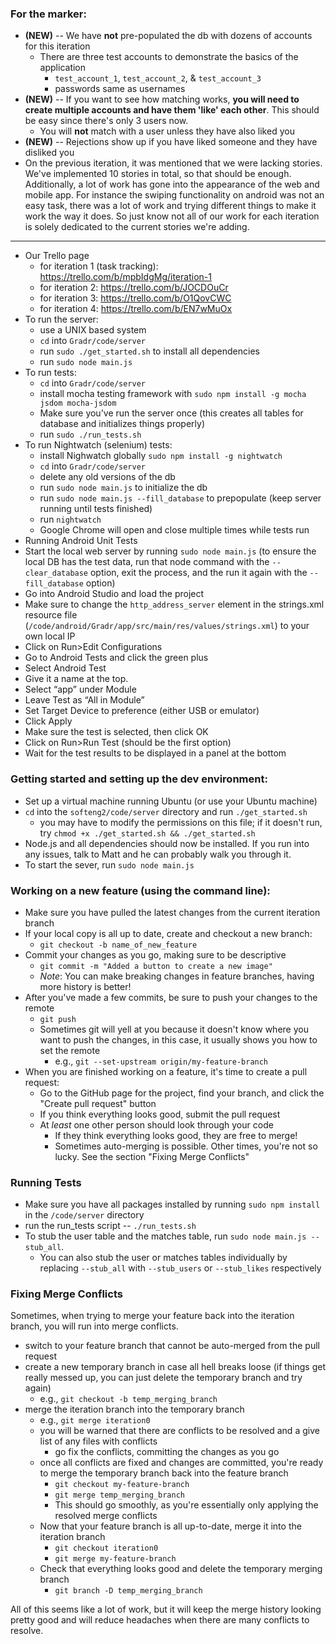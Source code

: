 ### For the marker:
- **(NEW)** -- We have **not** pre-populated the db with dozens of accounts for this iteration
    - There are three test accounts to demonstrate the basics of the application
        - `test_account_1`, `test_account_2`, & `test_account_3`
        - passwords same as usernames
- **(NEW)** -- If you want to see how matching works, **you will need to create multiple accounts and have them 'like' each other**. This should be easy since there's only 3 users now.
    - You will **not** match with a user unless they have also liked you
- **(NEW)** -- Rejections show up if you have liked someone and they have disliked you
- On the previous iteration, it was mentioned that we were lacking stories. We've implemented 10 stories in total, so that should be enough. Additionally, a lot of work has gone into the appearance of the web and mobile app. For instance the swiping functionality on android was not an easy task, there was a lot of work and trying different things to make it work the way it does. So just know not all of our work for each iteration is solely dedicated to the current stories we're adding.

---
- Our Trello page
    - for iteration 1 (task tracking): https://trello.com/b/mpbIdgMg/iteration-1
    - for iteration 2: https://trello.com/b/JOCDOuCr
    - for iteration 3: https://trello.com/b/O1QovCWC
    - for iteration 4: https://trello.com/b/EN7wMuOx
- To run the server:
    - use a UNIX based system
    - `cd` into `Gradr/code/server`
    - run `sudo ./get_started.sh` to install all dependencies
    - run `sudo node main.js`
- To run tests:
    - `cd` into `Gradr/code/server`
    - install mocha testing framework with `sudo npm install -g mocha jsdom mocha-jsdom`
    - Make sure you've run the server once (this creates all tables for database and initializes things properly)
    - run `sudo ./run_tests.sh`
- To run Nightwatch (selenium) tests:
    - install Nighwatch globally `sudo npm install -g nightwatch`
    - `cd` into `Gradr/code/server`
    - delete any old versions of the db
    - run `sudo node main.js` to initialize the db
    - run `sudo node main.js --fill_database` to prepopulate (keep server running until tests finished)
    - run `nightwatch`
    - Google Chrome will open and close multiple times while tests run
- Running Android Unit Tests
 - Start the local web server by running `sudo node main.js` (to ensure the local DB has the test data, run that node command with the `--clear_database` option, exit the process, and the run it again with the `--fill_database` option)
 - Go into Android Studio and load the project
 - Make sure to change the `http_address_server` element in the strings.xml resource file (`/code/android/Gradr/app/src/main/res/values/strings.xml`) to your own local IP
 - Click on Run>Edit Configurations
 - Go to Android Tests and click the green plus
 - Select Android Test
 - Give it a name at the top.
 - Select “app” under Module
 - Leave Test as “All in Module”
 - Set Target Device to preference (either USB or emulator)
 - Click Apply
 - Make sure the test is selected, then click OK
 - Click on Run>Run Test (should be the first option)
 - Wait for the test results to be displayed in a panel at the bottom

### Getting started and setting up the dev environment:
- Set up a virtual machine running Ubuntu (or use your Ubuntu machine)
- `cd` into the `softeng2/code/server` directory and run `./get_started.sh`
    - you may have to modify the permissions on this file; if it doesn't run, try `chmod +x ./get_started.sh && ./get_started.sh`
- Node.js and all dependencies should now be installed. If you run into any issues, talk to Matt and he can probably walk you through it.
- To start the sever, run `sudo node main.js`

### Working on a new feature (using the command line):
- Make sure you have pulled the latest changes from the current iteration branch
- If your local copy is all up to date, create and checkout a new branch:
    - `git checkout -b name_of_new_feature`
- Commit your changes as you go, making sure to be descriptive
  - `git commit -m "Added a button to create a new image"`
  - _Note_: You can make breaking changes in feature branches, having more history is better!
- After you've made a few commits, be sure to push your changes to the remote
  - `git push`
  - Sometimes git will yell at you because it doesn't know where you want to push the changes, in this case, it usually shows you how to set the remote
    - e.g., `git --set-upstream origin/my-feature-branch`
- When you are finished working on a feature, it's time to create a pull request:
  - Go to the GitHub page for the project, find your branch, and click the "Create pull request" button
  - If you think everything looks good, submit the pull request
  - At *least* one other person should look through your code
    - If they think everything looks good, they are free to merge!
    - Sometimes auto-merging is possible. Other times, you're not so lucky. See the section "Fixing Merge Conflicts"

### Running Tests
- Make sure you have all packages installed by running `sudo npm install` in the `/code/server` directory
- run the run_tests script -- `./run_tests.sh`
- To stub the user table and the matches table, run `sudo node main.js --stub_all`.
  - You can also stub the user or matches tables individually by replacing `--stub_all` with `--stub_users` or `--stub_likes` respectively
    
### Fixing Merge Conflicts
Sometimes, when trying to merge your feature back into the iteration branch, you will run into merge conflicts.

- switch to your feature branch that cannot be auto-merged from the pull request
- create a new temporary branch in case all hell breaks loose (if things get really messed up, you can just delete the temporary branch and try again)
  - e.g., `git checkout -b temp_merging_branch`
- merge the iteration branch into the temporary branch
  - e.g., `git merge iteration0`
  - you will be warned that there are conflicts to be resolved and a give list of any files with conflicts
    - go fix the conflicts, committing the changes as you go
  - once all conflicts are fixed and changes are committed, you're ready to merge the temporary branch back into the feature branch
    - `git checkout my-feature-branch`
    - `git merge temp_merging_branch`
    - This should go smoothly, as you're essentially only applying the resolved merge conflicts
  - Now that your feature branch is all up-to-date, merge it into the iteration branch
    - `git checkout iteration0`
    - `git merge my-feature-branch`
  - Check that everything looks good and delete the temporary merging branch
    - `git branch -D temp_merging_branch`
    
All of this seems like a lot of work, but it will keep the merge history looking pretty good and will reduce headaches when there are many conflicts to resolve.
    
